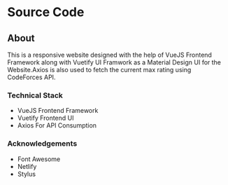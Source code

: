 # Source Code

## About
This is a responsive website designed with the help of VueJS Frontend Framework along with Vuetify UI Framwork as a Material Design UI for the Website.Axios is also used to fetch the current max rating using CodeForces API.

### Technical Stack
- VueJS Frontend Framework
- Vuetify Frontend UI 
- Axios For API Consumption

### Acknowledgements
- Font Awesome
- Netlify
- Stylus
